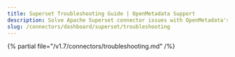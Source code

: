 ```yaml
---
title: Superset Troubleshooting Guide | OpenMetadata Support
description: Solve Apache Superset connector issues with OpenMetadata'scomprehensive troubleshooting guide. Fix common dashboard integration problems quickly.
slug: /connectors/dashboard/superset/troubleshooting
---
```


{% partial file="/v1.7/connectors/troubleshooting.md" /%}
